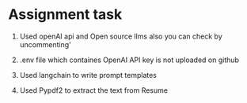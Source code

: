 # Assignment task

1. Used openAI api and Open source llms also you can check by uncommenting'
2. .env file which containes OpenAI API key is not uploaded on github

3. Used langchain to write prompt templates
4. Used Pypdf2 to extract the text from Resume